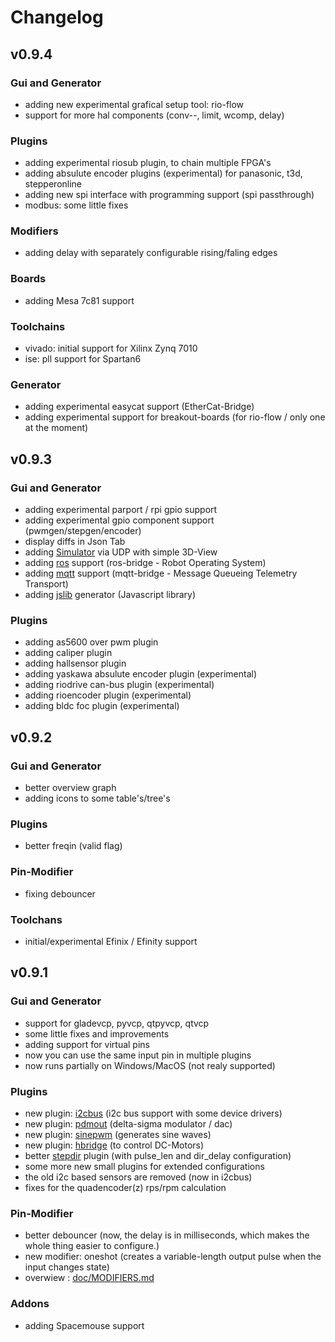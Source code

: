 # Changelog

## v0.9.4

### Gui and Generator
* adding new experimental grafical setup tool: rio-flow
* support for more hal components (conv-*-*, limit, wcomp, delay)

### Plugins
* adding experimental riosub plugin, to chain multiple FPGA's
* adding absulute encoder plugins (experimental) for panasonic, t3d, stepperonline
* adding new spi interface with programming support (spi passthrough)
* modbus: some little fixes

### Modifiers
* adding delay with separately configurable rising/faling edges

### Boards
* adding Mesa 7c81 support

### Toolchains
* vivado: initial support for Xilinx Zynq 7010
* ise: pll support for Spartan6

### Generator
* adding experimental easycat support (EtherCat-Bridge)
* adding experimental support for breakout-boards (for rio-flow / only one at the moment)


## v0.9.3

### Gui and Generator
* adding experimental parport / rpi gpio support
* adding experimental gpio component support (pwmgen/stepgen/encoder)
* display diffs in Json Tab
* adding [Simulator](doc/SIMULATION.md) via UDP with simple 3D-View
* adding [ros](doc/ROS.md) support (ros-bridge - Robot Operating System)
* adding [mqtt](doc/MQTT.md) support (mqtt-bridge - Message Queueing Telemetry Transport)
* adding [jslib](doc/JSLIB.md) generator (Javascript library)

### Plugins
* adding as5600 over pwm plugin
* adding caliper plugin
* adding hallsensor plugin
* adding yaskawa absulute encoder plugin (experimental)
* adding riodrive can-bus plugin (experimental)
* adding rioencoder plugin (experimental)
* adding bldc foc plugin (experimental)


## v0.9.2

### Gui and Generator
* better overview graph
* adding icons to some table's/tree's

### Plugins
* better freqin (valid flag)

### Pin-Modifier
* fixing debouncer

### Toolchans
* initial/experimental Efinix / Efinity support


## v0.9.1

### Gui and Generator
* support for gladevcp, pyvcp, qtpyvcp, qtvcp
* some little fixes and improvements
* adding support for virtual pins
* now you can use the same input pin in multiple plugins
* now runs partially on Windows/MacOS (not realy supported)

### Plugins
* new plugin: [i2cbus](riocore/plugins/i2cbus/README.md) (i2c bus support with some device drivers)
* new plugin: [pdmout](riocore/plugins/pdmout/README.md) (delta-sigma modulator / dac)
* new plugin: [sinepwm](riocore/plugins/sinepwm/README.md) (generates sine waves)
* new plugin: [hbridge](riocore/plugins/hbridge/README.md) (to control DC-Motors)
* better [stepdir](riocore/plugins/stepdir/README.md) plugin (with pulse_len and dir_delay configuration)
* some more new small plugins for extended configurations
* the old i2c based sensors are removed (now in i2cbus)
* fixes for the quadencoder(z) rps/rpm calculation

### Pin-Modifier
* better debouncer (now, the delay is in milliseconds, which makes the whole thing easier to configure.)
* new modifier: oneshot (creates a variable-length output pulse when the input changes state)
* overwiew : [doc/MODIFIERS.md](doc/MODIFIERS.md)

### Addons
* adding Spacemouse support
